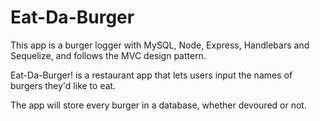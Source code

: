 # Eat-Da-Burger

This app is a burger logger with MySQL, Node, Express, Handlebars and Sequelize, and follows the MVC design pattern.

Eat-Da-Burger! is a restaurant app that lets users input the names of burgers they'd like to eat.


The app will store every burger in a database, whether devoured or not.
